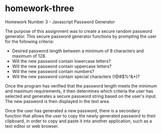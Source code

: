 # homework-three
Homework Number 3 - Javascript Password Generator

The purpose of this assignment was to create a secure random password generator.  This secure password generator functions by prompting the user for the following criteria:

* Desired password length between a minimum of 8 characters and maximum of 128.
* Will the new password contain lowercase letters?
* Will the new password contain uppercase letters?
* Will the new password contain numbers?
* Will the new password contain special characters (!@#$%^&*)?

Once the program has verified that the password length meets the minimum and maximum requirements, it then determines which criteria the user has selected and generates a secure password string based on the user's input.  The new password is then displayed in the text area.  

Once the user has generated a new password, there is a secondary function that allows the user to copy the newly generated password to their clipboard, in order to copy and paste it into another application, such as a text editor or web browser.